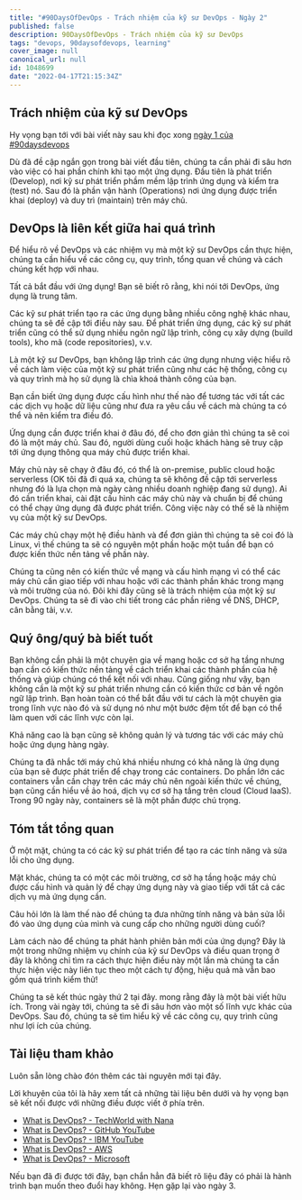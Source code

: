```yaml
---
title: "#90DaysOfDevOps - Trách nhiệm của kỹ sư DevOps - Ngày 2"
published: false
description: 90DaysOfDevOps - Trách nhiệm của kỹ sư DevOps
tags: "devops, 90daysofdevops, learning"
cover_image: null
canonical_url: null
id: 1048699
date: "2022-04-17T21:15:34Z"
---
```


## Trách nhiệm của kỹ sư DevOps

Hy vọng bạn tới với bài viết này sau khi đọc xong [ngày 1 của #90daysdevops](day01.md)

Dù đã đề cập ngắn gọn trong bài viết đầu tiên, chúng ta cần phải đi sâu hơn vào việc có hai phần chính khi tạo một ứng dụng. Đầu tiên là phát triển (Develop), nơi kỹ sư phát triển phầm mềm lập trình ứng dụng và kiểm tra (test) nó. Sau đó là phần vận hành (Operations) nơi ứng dụng được triển khai (deploy) và duy trì (maintain) trên máy chủ.

## DevOps là liên kết giữa hai quá trình

Để hiểu rõ về DevOps và các nhiệm vụ mà một kỹ sư DevOps cần thực hiện, chúng ta cần hiểu về các công cụ, quy trình, tổng quan về chúng và cách chúng kết hợp với nhau.

Tất cả bắt đầu với ứng dụng! Bạn sẽ biết rõ rằng, khi nói tới DevOps, ứng dụng là trung tâm.

Các kỹ sư phát triển tạo ra các ứng dụng bằng nhiều công nghệ khác nhau, chúng ta sẽ đề cập tới điều này sau. Để phát triển ứng dụng, các kỹ sư phát triển cũng có thể sử dụng nhiều ngôn ngữ lập trình, công cụ xây dựng (build tools), kho mã (code repositories), v.v.

Là một kỹ sư DevOps, bạn không lập trình các ứng dụng nhưng việc hiểu rõ về cách làm việc của một kỹ sư phát triển cũng như các hệ thống, công cụ và quy trình mà họ sử dụng là chìa khoá thành công của bạn.

Bạn cần biết ứng dụng được cấu hình như thế nào để tương tác với tất các các dịch vụ hoặc dữ liệu cũng như đưa ra yêu cầu về cách mà chúng ta có thể và nên kiểm tra điều đó.

Ứng dụng cần được triển khai ở đâu đó, để cho đơn giản thì chúng ta sẽ coi đó là một máy chủ. Sau đó, người dùng cuối hoặc khách hàng sẽ truy cập tới ứng dụng thông qua máy chủ được triển khai.

Máy chủ này sẽ chạy ở đâu đó, có thể là on-premise, public cloud hoặc serverless (OK tôi đã đi quá xa, chúng ta sẽ không đề cập tới serverless nhưng đó là lựa chọn mà ngày càng nhiều doanh nghiệp đang sử dụng). Ai đó cần triển khai, cài đặt cấu hình các máy chủ này và chuẩn bị để chúng có thể chạy ứng dụng đã được phát triển. Công việc này có thể sẽ là nhiệm vụ của một kỹ sư DevOps.

Các máy chủ chạy một hệ điều hành và để đơn giản thì chúng ta sẽ coi đó là Linux, vì thế chúng ta sẽ có nguyên một phần hoặc một tuần để bạn có được kiến thức nền tảng về phần này.

Chúng ta cũng nên có kiến thức về mạng và cấu hình mạng vì có thể các máy chủ cần giao tiếp với nhau hoặc với các thành phần khác trong mạng và môi trường của nó. Đôi khi đây cũng sẽ là trách nhiệm của một kỹ sư DevOps. Chúng ta sẽ đi vào chi tiết trong các phần riêng về DNS, DHCP, cân bằng tải, v.v.

## Quý ông/quý bà biết tuốt

Bạn không cần phải là một chuyên gia về mạng hoặc cơ sở hạ tầng nhưng bạn cần có kiến thức nền tảng về cách triển khai các thành phần của hệ thống và giúp chúng có thể kết nối với nhau. Cũng giống như vậy, bạn không cần là một kỹ sư phát triển nhưng cần có kiến thức cơ bản về ngôn ngữ lập trình. Bạn hoàn toàn có thể bắt đầu với tư cách là một chuyên gia trong lĩnh vực nào đó và sử dụng nó như một bước đệm tốt để bạn có thể làm quen với các lĩnh vực còn lại.

Khả năng cao là bạn cũng sẽ không quản lý và tương tác với các máy chủ hoặc ứng dụng hàng ngày.

Chúng ta đã nhắc tới máy chủ khá nhiều nhưng có khả năng là ứng dụng của bạn sẽ được phát triển để chạy trong các containers. Do phần lớn các containers vẫn cần chạy trên các máy chủ nên ngoài kiến thức về chúng, bạn cũng cần hiểu về ảo hoá, dịch vụ cơ sở hạ tầng trên cloud (Cloud IaaS). Trong 90 ngày này, containers sẽ là một phần được chú trọng.

## Tóm tắt tổng quan

Ở một mặt, chúng ta có các kỹ sư phát triển để tạo ra các tính năng và sửa lỗi cho ứng dụng.

Mặt khác, chúng ta có một các môi trường, cơ sở hạ tầng hoặc máy chủ được cấu hình và quản lý để chạy ứng dụng này và giao tiếp với tất cả các dịch vụ mà ứng dụng cần.

Câu hỏi lớn là làm thế nào để chúng ta đưa những tính năng và bản sửa lỗi đó vào ứng dụng của mình và cung cấp cho những người dùng cuối?

Làm cách nào để chúng ta phát hành phiên bản mới của ứng dụng? Đây là một trong những nhiệm vụ chính của kỹ sư DevOps và điều quan trọng ở đây là không chỉ tìm ra cách thực hiện điều này một lần mà chúng ta cần thực hiện việc này liên tục theo một cách tự động, hiệu quả mà vẫn bao gồm quá trình kiểm thử!

Chúng ta sẽ kết thúc ngày thứ 2 tại đây. mong rằng đây là một bài viết hữu ích. Trong vài ngày tới, chúng ta sẽ đi sâu hơn vào một số lĩnh vực khác của DevOps. Sau đó, chúng ta sẽ tìm hiểu kỹ về các công cụ, quy trình cũng như lợi ích của chúng.

## Tài liệu tham khảo

Luôn sẵn lòng chào đón thêm các tài nguyên mới tại đây.

Lời khuyên của tôi là hãy xem tất cả những tài liệu bên dưới và hy vọng bạn sẽ kết nối được với những điều được viết ở phía trên.

- [What is DevOps? - TechWorld with Nana](https://www.youtube.com/watch?v=0yWAtQ6wYNM)
- [What is DevOps? - GitHub YouTube](https://www.youtube.com/watch?v=kBV8gPVZNEE)
- [What is DevOps? - IBM YouTube](https://www.youtube.com/watch?v=UbtB4sMaaNM)
- [What is DevOps? - AWS](https://aws.amazon.com/devops/what-is-devops/)
- [What is DevOps? - Microsoft](https://docs.microsoft.com/en-us/devops/what-is-devops)

Nếu bạn đã đi được tới đây, bạn chắn hẳn đã biết rõ liệu đây có phải là hành trình bạn muốn theo đuổi hay không. Hẹn gặp lại vào ngày 3.
